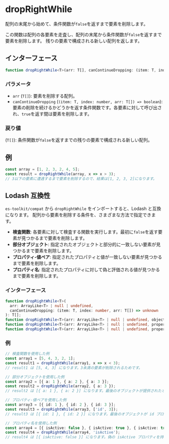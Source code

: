 # dropRightWhile

配列の末尾から始めて、条件関数が`false`を返すまで要素を削除します。

この関数は配列の各要素を走査し、配列の末尾から条件関数が`false`を返すまで要素を削除します。
残りの要素で構成される新しい配列を返します。

## インターフェース

```typescript
function dropRightWhile<T>(arr: T[], canContinueDropping: (item: T, index: number, arr: T[]) => boolean): T[];
```

### パラメータ

- `arr` (`T[]`): 要素を削除する配列。
- `canContinueDropping` (`(item: T, index: number, arr: T[]) => boolean`): 要素の削除を続けるかどうかを返す条件関数です。各要素に対して呼び出され、`true`を返す間は要素を削除します。

### 戻り値

(`T[]`): 条件関数が`false`を返すまでの残りの要素で構成される新しい配列。

## 例

```typescript
const array = [1, 2, 3, 2, 4, 5];
const result = dropRightWhile(array, x => x > 3);
// 3以下の要素に遭遇するまで要素を削除するので、結果は[1, 2, 3, 2]になります。
```

## Lodash 互換性

`es-toolkit/compat` から `dropRightWhile` をインポートすると、Lodash と互換になります。
配列から要素を削除する条件を、さまざまな方法で指定できます。

- **検査関数**: 各要素に対して検査する関数を実行します。最初に`false`を返す要素が見つかるまで要素を削除します。
- **部分オブジェクト**: 指定されたオブジェクトと部分的に一致しない要素が見つかるまで要素を削除します。
- **プロパティ-値ペア**: 指定されたプロパティと値が一致しない要素が見つかるまで要素を削除します。
- **プロパティ名**: 指定されたプロパティに対して偽と評価される値が見つかるまで要素を削除します。

### インターフェース

```typescript
function dropRightWhile<T>(
  arr: ArrayLike<T> | null | undefined,
  canContinueDropping: (item: T, index: number, arr: T[]) => unknown
): T[];
function dropRightWhile<T>(arr: ArrayLike<T> | null | undefined, objectToDrop: Partial<T>): T[];
function dropRightWhile<T>(arr: ArrayLike<T> | null | undefined, propertyToDrop: [keyof T, unknown]): T[];
function dropRightWhile<T>(arr: ArrayLike<T> | null | undefined, propertyToDrop: PropertyKey): T[];
```

### 例

```typescript
// 検査関数を使用した例
const array1 = [5, 4, 3, 2, 1];
const result1 = dropRightWhile(array1, x => x < 3);
// result1 は [5, 4, 3] になります。3未満の要素が削除されるためです。

// 部分オブジェクトを使用した例
const array2 = [{ a: 1 }, { a: 2 }, { a: 3 }];
const result2 = dropRightWhile(array2, { a: 3 });
// result2 は [{ a: 1 }, { a: 2 }] になります。最後のオブジェクトが提供されたオブジェクトのプロパティと一致するためです。

// プロパティ-値ペアを使用した例
const array3 = [{ id: 1 }, { id: 2 }, { id: 3 }];
const result3 = dropRightWhile(array3, ['id', 3]);
// result3 は [{ id: 1 }, { id: 2 }] になります。最後のオブジェクトが id プロパティの値 3 と一致するためです。

// プロパティ名を使用した例
const array4 = [{ isActive: false }, { isActive: true }, { isActive: true }];
const result4 = dropRightWhile(array4, 'isActive');
// result4 は [{ isActive: false }] になります。偽の isActive プロパティを持つ要素が見つかるまで要素が削除されるためです。
```
